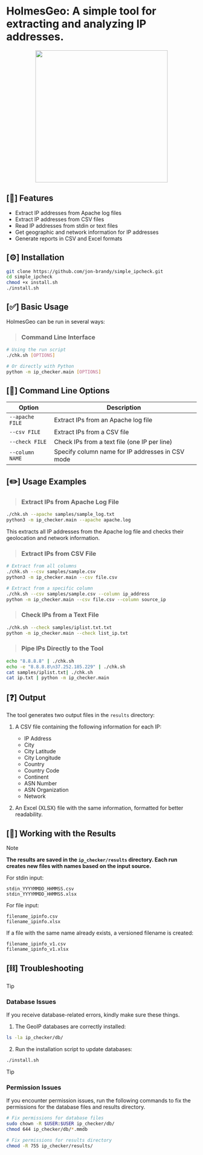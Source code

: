 # HolmesGeo: A simple tool for extracting and analyzing IP addresses.

<p align="center">
   <img src="https://github.com/user-attachments/assets/078a61db-b3ac-4dcc-a1e3-2f25a14ba274" width="350">
</p>


## [📃] Features

- Extract IP addresses from Apache log files
- Extract IP addresses from CSV files
- Read IP addresses from stdin or text files
- Get geographic and network information for IP addresses
- Generate reports in CSV and Excel formats

## [⚙️] Installation

```bash
git clone https://github.com/jon-brandy/simple_ipcheck.git
cd simple_ipcheck
chmod +x install.sh
./install.sh
```

## [✅] Basic Usage

HolmesGeo can be run in several ways:

> ### Command Line Interface

```bash
# Using the run script
./chk.sh [OPTIONS]

# Or directly with Python
python -m ip_checker.main [OPTIONS]
```

## [🧠] Command Line Options

| Option | Description |
|--------|-------------|
| `--apache FILE` | Extract IPs from an Apache log file |
| `--csv FILE` | Extract IPs from a CSV file |
| `--check FILE` | Check IPs from a text file (one IP per line) |
| `--column NAME` | Specify column name for IP addresses in CSV mode |

## [✏️] Usage Examples

> ### Extract IPs from Apache Log File

```bash
./chk.sh --apache samples/sample_log.txt
python3 -m ip_checker.main --apache apache.log
```

This extracts all IP addresses from the Apache log file and checks their geolocation and network information.

> ### Extract IPs from CSV File

```bash
# Extract from all columns
./chk.sh --csv samples/sample.csv
python3 -m ip_checker.main --csv file.csv

# Extract from a specific column
./chk.sh --csv samples/sample.csv --column ip_address
python -m ip_checker.main --csv file.csv --column source_ip
```

> ### Check IPs from a Text File

```bash
./chk.sh --check samples/iplist.txt.txt
python -m ip_checker.main --check list_ip.txt
```

> ### Pipe IPs Directly to the Tool

```bash
echo "8.8.8.8" | ./chk.sh
echo -e "8.8.8.8\n37.252.185.229" | ./chk.sh
cat samples/iplist.txt| ./chk.sh
cat ip.txt | python -m ip_checker.main
```

## [❓] Output

The tool generates two output files in the `results` directory:

1. A CSV file containing the following information for each IP:
   - IP Address
   - City
   - City Latitude
   - City Longitude
   - Country
   - Country Code
   - Continent
   - ASN Number
   - ASN Organization
   - Network

2. An Excel (XLSX) file with the same information, formatted for better readability.

## [📝] Working with the Results

> [!NOTE]
> **The results are saved in the `ip_checker/results` directory. Each run creates new files with names based on the input source.**

For stdin input:
```
stdin_YYYYMMDD_HHMMSS.csv
stdin_YYYYMMDD_HHMMSS.xlsx
```

For file input:
```
filename_ipinfo.csv
filename_ipinfo.xlsx
```

If a file with the same name already exists, a versioned filename is created:
```
filename_ipinfo_v1.csv
filename_ipinfo_v1.xlsx
```

## [⛓️] Troubleshooting

> [!TIP]
> ### Database Issues  
> If you receive database-related errors, kindly make sure these things.

1. The GeoIP databases are correctly installed:
   
```bash
ls -la ip_checker/db/
```

2. Run the installation script to update databases:
   
```bash
./install.sh
```


> [!TIP]
> ### Permission Issues  
> If you encounter permission issues, run the following commands to fix the permissions for the database files and results directory.


```bash
# Fix permissions for database files
sudo chown -R $USER:$USER ip_checker/db/
chmod 644 ip_checker/db/*.mmdb

# Fix permissions for results directory
chmod -R 755 ip_checker/results/
